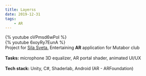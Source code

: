```yaml
---
title: Layerss
date: 2019-12-31
tags: 
	- AR
---
```

{% youtube oVPmsd6wPoI %}
<br>
{% youtube 6xoyRy7EunA %}
<br>
Project for 
<a href="https://silasveta.com/work/layerss-mutabor/">Sila Sveta.</a> 
Entertaining <b>AR</b> application for Mutabor club
<br>
<br>
<b>Tasks:</b> microphone 3D equalizer, AR portal shader, animated UI/UX
<br>
<br>
<b>Tech stack:</b> Unity, C#, Shaderlab, Android (AR - ARFoundation)